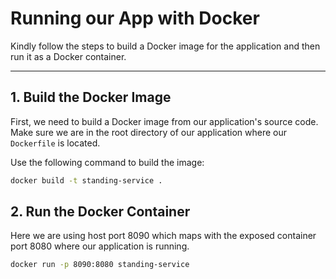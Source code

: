 # Running our App with Docker

Kindly follow the steps to build a Docker image for the application and then run it as a Docker container.

---

## 1. Build the Docker Image

First, we need to build a Docker image from our application's source code. Make sure we are in the root directory of our application where our `Dockerfile` is located.

Use the following command to build the image:

```bash
docker build -t standing-service .
```

## 2. Run the Docker Container

Here we are using host port 8090 which maps with the exposed container port 8080 where our application is running.

```bash
docker run -p 8090:8080 standing-service
```